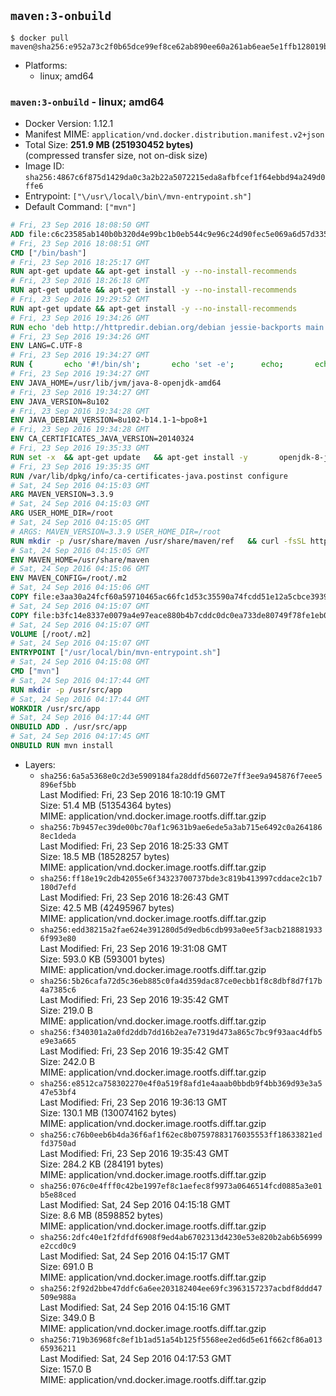 ## `maven:3-onbuild`

```console
$ docker pull maven@sha256:e952a73c2f0b65dce99ef8ce62ab890ee60a261ab6eae5e1ffb128019b0b8428
```

-	Platforms:
	-	linux; amd64

### `maven:3-onbuild` - linux; amd64

-	Docker Version: 1.12.1
-	Manifest MIME: `application/vnd.docker.distribution.manifest.v2+json`
-	Total Size: **251.9 MB (251930452 bytes)**  
	(compressed transfer size, not on-disk size)
-	Image ID: `sha256:4867c6f875d1429da0c3a2b22a5072215eda8afbfcef1f64ebbd94a249d0ffe6`
-	Entrypoint: `["\/usr\/local\/bin\/mvn-entrypoint.sh"]`
-	Default Command: `["mvn"]`

```dockerfile
# Fri, 23 Sep 2016 18:08:50 GMT
ADD file:c6c23585ab140b0b320d4e99bc1b0eb544c9e96c24d90fec5e069a6d57d335ca in / 
# Fri, 23 Sep 2016 18:08:51 GMT
CMD ["/bin/bash"]
# Fri, 23 Sep 2016 18:25:17 GMT
RUN apt-get update && apt-get install -y --no-install-recommends 		ca-certificates 		curl 		wget 	&& rm -rf /var/lib/apt/lists/*
# Fri, 23 Sep 2016 18:26:18 GMT
RUN apt-get update && apt-get install -y --no-install-recommends 		bzr 		git 		mercurial 		openssh-client 		subversion 				procps 	&& rm -rf /var/lib/apt/lists/*
# Fri, 23 Sep 2016 19:29:52 GMT
RUN apt-get update && apt-get install -y --no-install-recommends 		bzip2 		unzip 		xz-utils 	&& rm -rf /var/lib/apt/lists/*
# Fri, 23 Sep 2016 19:34:26 GMT
RUN echo 'deb http://httpredir.debian.org/debian jessie-backports main' > /etc/apt/sources.list.d/jessie-backports.list
# Fri, 23 Sep 2016 19:34:26 GMT
ENV LANG=C.UTF-8
# Fri, 23 Sep 2016 19:34:27 GMT
RUN { 		echo '#!/bin/sh'; 		echo 'set -e'; 		echo; 		echo 'dirname "$(dirname "$(readlink -f "$(which javac || which java)")")"'; 	} > /usr/local/bin/docker-java-home 	&& chmod +x /usr/local/bin/docker-java-home
# Fri, 23 Sep 2016 19:34:27 GMT
ENV JAVA_HOME=/usr/lib/jvm/java-8-openjdk-amd64
# Fri, 23 Sep 2016 19:34:27 GMT
ENV JAVA_VERSION=8u102
# Fri, 23 Sep 2016 19:34:28 GMT
ENV JAVA_DEBIAN_VERSION=8u102-b14.1-1~bpo8+1
# Fri, 23 Sep 2016 19:34:28 GMT
ENV CA_CERTIFICATES_JAVA_VERSION=20140324
# Fri, 23 Sep 2016 19:35:33 GMT
RUN set -x 	&& apt-get update 	&& apt-get install -y 		openjdk-8-jdk="$JAVA_DEBIAN_VERSION" 		ca-certificates-java="$CA_CERTIFICATES_JAVA_VERSION" 	&& rm -rf /var/lib/apt/lists/* 	&& [ "$JAVA_HOME" = "$(docker-java-home)" ]
# Fri, 23 Sep 2016 19:35:35 GMT
RUN /var/lib/dpkg/info/ca-certificates-java.postinst configure
# Sat, 24 Sep 2016 04:15:03 GMT
ARG MAVEN_VERSION=3.3.9
# Sat, 24 Sep 2016 04:15:03 GMT
ARG USER_HOME_DIR=/root
# Sat, 24 Sep 2016 04:15:05 GMT
# ARGS: MAVEN_VERSION=3.3.9 USER_HOME_DIR=/root
RUN mkdir -p /usr/share/maven /usr/share/maven/ref   && curl -fsSL http://apache.osuosl.org/maven/maven-3/$MAVEN_VERSION/binaries/apache-maven-$MAVEN_VERSION-bin.tar.gz     | tar -xzC /usr/share/maven --strip-components=1   && ln -s /usr/share/maven/bin/mvn /usr/bin/mvn
# Sat, 24 Sep 2016 04:15:05 GMT
ENV MAVEN_HOME=/usr/share/maven
# Sat, 24 Sep 2016 04:15:06 GMT
ENV MAVEN_CONFIG=/root/.m2
# Sat, 24 Sep 2016 04:15:06 GMT
COPY file:e3aa30a24fcf60a59710465ac66fc1d53c35590a74fcdd51e12a5cbce393904b in /usr/local/bin/mvn-entrypoint.sh 
# Sat, 24 Sep 2016 04:15:07 GMT
COPY file:b3fc14e8337e0079a4e97eace880b4b7cddc0dc0ea733de80749f78fe1eb089a in /usr/share/maven/ref/ 
# Sat, 24 Sep 2016 04:15:07 GMT
VOLUME [/root/.m2]
# Sat, 24 Sep 2016 04:15:07 GMT
ENTRYPOINT ["/usr/local/bin/mvn-entrypoint.sh"]
# Sat, 24 Sep 2016 04:15:08 GMT
CMD ["mvn"]
# Sat, 24 Sep 2016 04:17:44 GMT
RUN mkdir -p /usr/src/app
# Sat, 24 Sep 2016 04:17:44 GMT
WORKDIR /usr/src/app
# Sat, 24 Sep 2016 04:17:44 GMT
ONBUILD ADD . /usr/src/app
# Sat, 24 Sep 2016 04:17:45 GMT
ONBUILD RUN mvn install
```

-	Layers:
	-	`sha256:6a5a5368e0c2d3e5909184fa28ddfd56072e7ff3ee9a945876f7eee5896ef5bb`  
		Last Modified: Fri, 23 Sep 2016 18:10:19 GMT  
		Size: 51.4 MB (51354364 bytes)  
		MIME: application/vnd.docker.image.rootfs.diff.tar.gzip
	-	`sha256:7b9457ec39de00bc70af1c9631b9ae6ede5a3ab715e6492c0a2641868ec1deda`  
		Last Modified: Fri, 23 Sep 2016 18:25:33 GMT  
		Size: 18.5 MB (18528257 bytes)  
		MIME: application/vnd.docker.image.rootfs.diff.tar.gzip
	-	`sha256:ff18e19c2db42055e6f34323700737bde3c819b413997cddace2c1b7180d7efd`  
		Last Modified: Fri, 23 Sep 2016 18:26:43 GMT  
		Size: 42.5 MB (42495967 bytes)  
		MIME: application/vnd.docker.image.rootfs.diff.tar.gzip
	-	`sha256:edd38215a2fae624e391280d5d9edb6cdb993a0ee5f3acb2188819336f993e80`  
		Last Modified: Fri, 23 Sep 2016 19:31:08 GMT  
		Size: 593.0 KB (593001 bytes)  
		MIME: application/vnd.docker.image.rootfs.diff.tar.gzip
	-	`sha256:5b26cafa72d5c36eb885c0fa4d359dac87ce0ecbb1f8c8dbf8d7f17b4a7385c6`  
		Last Modified: Fri, 23 Sep 2016 19:35:42 GMT  
		Size: 219.0 B  
		MIME: application/vnd.docker.image.rootfs.diff.tar.gzip
	-	`sha256:f340301a2a0fd2ddb7dd16b2ea7e7319d473a865c7bc9f93aac4dfb5e9e3a665`  
		Last Modified: Fri, 23 Sep 2016 19:35:42 GMT  
		Size: 242.0 B  
		MIME: application/vnd.docker.image.rootfs.diff.tar.gzip
	-	`sha256:e8512ca758302270e4f0a519f8afd1e4aaab0bbdb9f4bb369d93e3a547e53bf4`  
		Last Modified: Fri, 23 Sep 2016 19:36:13 GMT  
		Size: 130.1 MB (130074162 bytes)  
		MIME: application/vnd.docker.image.rootfs.diff.tar.gzip
	-	`sha256:c76b0eeb6b4da36f6af1f62ec8b07597883176035553ff18633821edfd3750ad`  
		Last Modified: Fri, 23 Sep 2016 19:35:43 GMT  
		Size: 284.2 KB (284191 bytes)  
		MIME: application/vnd.docker.image.rootfs.diff.tar.gzip
	-	`sha256:076c0e4fff0c42be1997ef8c1aefec8f9973a0646514fcd0885a3e01b5e88ced`  
		Last Modified: Sat, 24 Sep 2016 04:15:18 GMT  
		Size: 8.6 MB (8598852 bytes)  
		MIME: application/vnd.docker.image.rootfs.diff.tar.gzip
	-	`sha256:2dfc40e1f2fdfdf6908f9ed4ab6702313d4230e53e820b2ab6b56999e2ccd0c9`  
		Last Modified: Sat, 24 Sep 2016 04:15:17 GMT  
		Size: 691.0 B  
		MIME: application/vnd.docker.image.rootfs.diff.tar.gzip
	-	`sha256:2f92d2bbe47ddfc6a6ee203182404ee69fc3963157237acbdf8ddd47509e988a`  
		Last Modified: Sat, 24 Sep 2016 04:15:16 GMT  
		Size: 349.0 B  
		MIME: application/vnd.docker.image.rootfs.diff.tar.gzip
	-	`sha256:719b36968fc8ef1b1ad51a54b125f5568ee2ed6d5e61f662cf86a01365936211`  
		Last Modified: Sat, 24 Sep 2016 04:17:53 GMT  
		Size: 157.0 B  
		MIME: application/vnd.docker.image.rootfs.diff.tar.gzip
